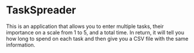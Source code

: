 # TaskSpreader
This is an application that allows you to enter multiple tasks, their importance on a scale from 1 to 5, and a total time. In return, it will tell you how long to spend on each task and then give you a CSV file with the same information.
